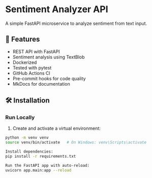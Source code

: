 # Sentiment Analyzer API

A simple FastAPI microservice to analyze sentiment from text input.

## 🚀 Features

- REST API with FastAPI
- Sentiment analysis using TextBlob
- Dockerized
- Tested with pytest
- GitHub Actions CI
- Pre-commit hooks for code quality
- MkDocs for documentation

## 🛠️ Installation

### Run Locally

1. Create and activate a virtual environment:

```bash
python -m venv venv
source venv/bin/activate   # On Windows: venv\Scripts\activate

Install dependencies:
pip install -r requirements.txt

Run the FastAPI app with auto-reload:
uvicorn app.main:app --reload